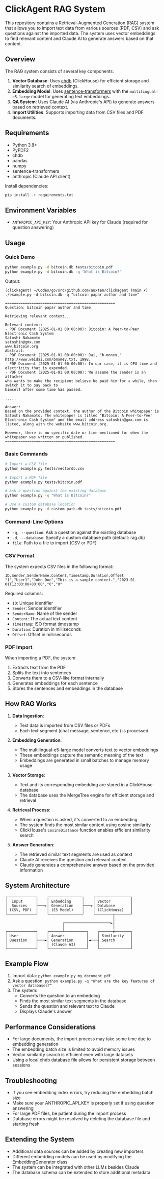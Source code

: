 # ClickAgent RAG System

This repository contains a Retrieval-Augmented Generation (RAG) system that allows you to import text data from various sources (PDF, CSV) and ask questions against the imported data. The system uses vector embeddings to find relevant content and Claude AI to generate answers based on that content.

## Overview

The RAG system consists of several key components:

1. **Vector Database**: Uses [chdb](https://github.com/chdb-io/chdb) (ClickHouse) for efficient storage and similarity search of embeddings.
2. **Embedding Model**: Uses [sentence-transformers](https://www.sbert.net/) with the `multilingual-e5-large` model for generating text embeddings.
3. **QA System**: Uses Claude AI (via Anthropic's API) to generate answers based on retrieved context.
4. **Import Utilities**: Supports importing data from CSV files and PDF documents.

## Requirements

- Python 3.8+
- PyPDF2
- chdb
- pandas
- numpy
- sentence-transformers
- anthropic (Claude API client)

Install dependencies:

```bash
pip install -r requirements.txt
```

## Environment Variables

- `ANTHROPIC_API_KEY`: Your Anthropic API key for Claude (required for question answering)

## Usage

### Quick Demo

```bash
python example.py -d bitcoin.db tests/bitcoin.pdf
python example.py -d bitcoin.db -q "What is Bitcoin?"
```
Output:
```
(clickagent) ~/Codes/go/src/github.com/auxten/clickagent (main ✗) ./example.py -d bitcoin.db -q "bitcoin papar author and time"

==================================================
Question: bitcoin papar author and time

Retrieving relevant context...

Relevant context:
- PDF Document (2025-01-01 00:00:00): Bitcoin: A Peer-to-Peer Electronic Cash System
Satoshi Nakamoto
satoshin@gmx.com
www.bitcoin.org
Abstract.
- PDF Document (2025-01-01 00:00:00): Dai, "b-money," http://www.weidai.com/bmoney.txt, 1998.
- PDF Document (2025-01-01 00:00:00): In our case, it is CPU time and electricity that is expended.
- PDF Document (2025-01-01 00:00:00): We assume the sender is an attacker  
who wants to make the recipient believe he paid him for a while, then switch it to pay back to  
himself after some time has passed.

.....

Answer:
Based on the provided context, the author of the Bitcoin whitepaper is Satoshi Nakamoto. The whitepaper is titled "Bitcoin: A Peer-to-Peer Electronic Cash System" and the email address satoshin@gmx.com is listed, along with the website www.bitcoin.org.

However, there is no specific date or time mentioned for when the whitepaper was written or published.
==================================================
```

### Basic Commands

```bash
# Import a CSV file
python example.py tests/vectordb.csv

# Import a PDF file
python example.py tests/bitcoin.pdf

# Ask a question against the existing database
python example.py -q "What is Bitcoin?"

# Use a custom database location
python example.py -d custom_path.db tests/bitcoin.pdf
```

### Command-Line Options

- `-q, --question`: Ask a question against the existing database
- `-d, --database`: Specify a custom database path (default: rag.db)
- `file`: Path to a file to import (CSV or PDF)

### CSV Format

The system expects CSV files in the following format:

```
ID,Sender,SenderName,Content,Timestamp,Duration,Offset
"1","User1","John Doe","This is a sample content.","2023-01-01T12:00:00+00:00","0","0"
```

Required columns:
- `ID`: Unique identifier
- `Sender`: Sender identifier
- `SenderName`: Name of the sender
- `Content`: The actual text content
- `Timestamp`: ISO format timestamp
- `Duration`: Duration in milliseconds
- `Offset`: Offset in milliseconds

### PDF Import

When importing a PDF, the system:
1. Extracts text from the PDF
2. Splits the text into sentences
3. Converts them to a CSV-like format internally
4. Generates embeddings for each sentence
5. Stores the sentences and embeddings in the database

## How RAG Works

1. **Data Ingestion**:
   - Text data is imported from CSV files or PDFs
   - Each text segment (chat message, sentence, etc.) is processed

2. **Embedding Generation**:
   - The multilingual-e5-large model converts text to vector embeddings
   - These embeddings capture the semantic meaning of the text
   - Embeddings are generated in small batches to manage memory usage

3. **Vector Storage**:
   - Text and its corresponding embedding are stored in a ClickHouse database
   - The database uses the MergeTree engine for efficient storage and retrieval

4. **Retrieval Process**:
   - When a question is asked, it's converted to an embedding
   - The system finds the most similar content using cosine similarity
   - ClickHouse's `cosineDistance` function enables efficient similarity search

5. **Answer Generation**:
   - The retrieved similar text segments are used as context
   - Claude AI receives the question and relevant context
   - Claude generates a comprehensive answer based on the provided information

## System Architecture

```
┌─────────────┐    ┌───────────────┐    ┌────────────────┐
│  Input      │    │ Embedding     │    │ Vector         │
│  Sources    ├───►│ Generation    ├───►│ Database       │
│ (CSV, PDF)  │    │ (E5 Model)    │    │ (ClickHouse)   │
└─────────────┘    └───────────────┘    └────────┬───────┘
                                                 │
                          ┌─────────────────────►│
                          │                      │
┌─────────────┐    ┌──────┴──────────┐    ┌──────▼───────┐
│ User        │    │ Answer          │    │ Similarity   │
│ Question    ├───►│ Generation      │◄───┤ Search       │
│             │    │ (Claude AI)     │    │              │
└─────────────┘    └─────────────────┘    └──────────────┘
```

## Example Flow

1. Import data: `python example.py my_document.pdf`
2. Ask a question: `python example.py -q "What are the key features of vector databases?"`
3. The system:
   - Converts the question to an embedding
   - Finds the most similar text segments in the database
   - Sends the question and relevant text to Claude
   - Displays Claude's answer

## Performance Considerations

- For large documents, the import process may take some time due to embedding generation
- The embedding batch size is limited to avoid memory issues
- Vector similarity search is efficient even with large datasets
- Using a local chdb database file allows for persistent storage between sessions

## Troubleshooting

- If you see embedding index errors, try reducing the embedding batch size
- Make sure your ANTHROPIC_API_KEY is properly set if using question answering
- For large PDF files, be patient during the import process
- Database errors might be resolved by deleting the database file and starting fresh

## Extending the System

- Additional data sources can be added by creating new importers
- Different embedding models can be used by modifying the EmbeddingGenerator class
- The system can be integrated with other LLMs besides Claude
- The database schema can be extended to store additional metadata
